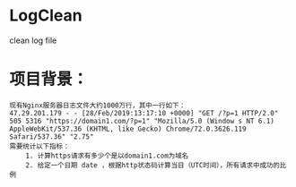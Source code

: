 # LogClean
clean log file

# 项目背景：
    现有Nginx服务器日志文件大约1000万行，其中一行如下：
    47.29.201.179 - - [28/Feb/2019:13:17:10 +0000] "GET /?p=1 HTTP/2.0" 505 5316 "https://domain1.com/?p=1" "Mozilla/5.0 (Window s NT 6.1) AppleWebKit/537.36 (KHTML, like Gecko) Chrome/72.0.3626.119 Safari/537.36" "2.75"
    需要统计以下指标：
        1. 计算https请求有多少个是以domain1.com为域名
        2. 给定一个日期 date ，根据http状态码计算当日（UTC时间），所有请求中成功的比例
